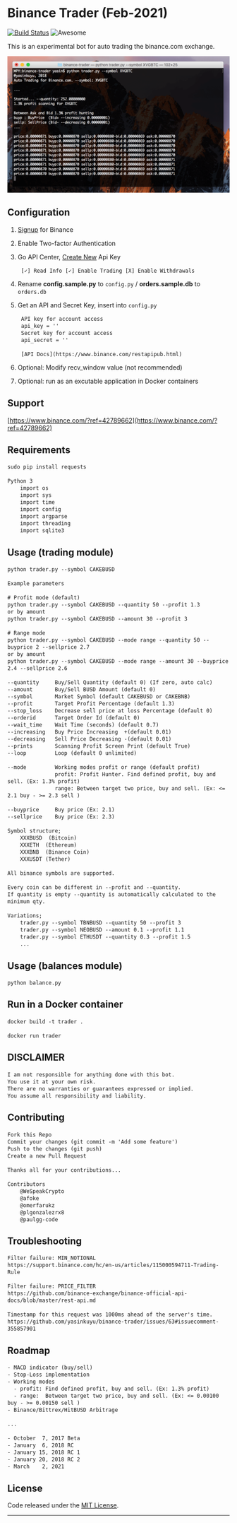 # Binance Trader (Feb-2021) 
[![Build Status](https://img.shields.io/badge/binance-exchange-yellow.svg?style=flat)](https://binance.com)
![Awesome](https://cdn.rawgit.com/sindresorhus/awesome/d7305f38d29fed78fa85652e3a63e154dd8e8829/media/badge.svg)

This is an experimental bot for auto trading the binance.com exchange.

![Screenshot](https://github.com/paulgg-code/binancebot/blob/master/img/screenshot.png)

## Configuration

1. [Signup](https://www.binance.com/?ref=42789662) for Binance
2. Enable Two-factor Authentication
3. Go API Center, [Create New](https://www.binance.com/en/my/settings/api-management?ref=42789662) Api Key

        [✓] Read Info [✓] Enable Trading [X] Enable Withdrawals

4. Rename **config.sample.py** to `config.py` / **orders.sample.db** to `orders.db`
5. Get an API and Secret Key, insert into `config.py`

        API key for account access
        api_key = ''
        Secret key for account access
        api_secret = ''

        [API Docs](https://www.binance.com/restapipub.html)

6. Optional: Modify recv_window value (not recommended)

7. Optional: run as an excutable application in Docker containers

## Support

[https://www.binance.com/?ref=42789662](https://www.binance.com/?ref=42789662)

## Requirements

    sudo pip install requests

    Python 3
        import os
        import sys
        import time
        import config
        import argparse
        import threading
        import sqlite3

## Usage (trading module)

    python trader.py --symbol CAKEBUSD

    Example parameters

    # Profit mode (default)
    python trader.py --symbol CAKEBUSD --quantity 50 --profit 1.3
    or by amount
    python trader.py --symbol CAKEBUSD --amount 30 --profit 3

    # Range mode
    python trader.py --symbol CAKEBUSD --mode range --quantity 50 --buyprice 2 --sellprice 2.7
    or by amount
    python trader.py --symbol CAKEBUSD --mode range --amount 30 --buyprice 2.4 --sellprice 2.6

    --quantity     Buy/Sell Quantity (default 0) (If zero, auto calc)
    --amount       Buy/Sell BUSD Amount (default 0)
    --symbol       Market Symbol (default CAKEBUSD or CAKEBNB)
    --profit       Target Profit Percentage (default 1.3)
    --stop_loss    Decrease sell price at loss Percentage (default 0)
    --orderid      Target Order Id (default 0)
    --wait_time    Wait Time (seconds) (default 0.7)
    --increasing   Buy Price Increasing  +(default 0.01)
    --decreasing   Sell Price Decreasing -(default 0.01)
    --prints       Scanning Profit Screen Print (default True)
    --loop         Loop (default 0 unlimited)

    --mode         Working modes profit or range (default profit)
                   profit: Profit Hunter. Find defined profit, buy and sell. (Ex: 1.3% profit)
                   range: Between target two price, buy and sell. (Ex: <= 2.1 buy - >= 2.3 sell )

    --buyprice     Buy price (Ex: 2.1)
    --sellprice    Buy price (Ex: 2.3)

    Symbol structure;
        XXXBUSD  (Bitcoin)
        XXXETH  (Ethereum)
        XXXBNB  (Binance Coin)
        XXXUSDT (Tether)

    All binance symbols are supported.

    Every coin can be different in --profit and --quantity.
    If quantity is empty --quantity is automatically calculated to the minimum qty.

    Variations;
        trader.py --symbol TBNBUSD --quantity 50 --profit 3
        trader.py --symbol NEOBUSD --amount 0.1 --profit 1.1
        trader.py --symbol ETHUSDT --quantity 0.3 --profit 1.5
        ...

## Usage (balances module)

    python balance.py

## Run in a Docker container

    docker build -t trader .

    docker run trader

## DISCLAIMER

    I am not responsible for anything done with this bot.
    You use it at your own risk.
    There are no warranties or guarantees expressed or implied.
    You assume all responsibility and liability.

## Contributing

    Fork this Repo
    Commit your changes (git commit -m 'Add some feature')
    Push to the changes (git push)
    Create a new Pull Request

    Thanks all for your contributions...

    Contributors
        @WeSpeakCrypto
        @afoke
        @omerfarukz
        @plgonzalezrx8
		@paulgg-code

## Troubleshooting

    Filter failure: MIN_NOTIONAL
    https://support.binance.com/hc/en-us/articles/115000594711-Trading-Rule

    Filter failure: PRICE_FILTER
    https://github.com/binance-exchange/binance-official-api-docs/blob/master/rest-api.md

    Timestamp for this request was 1000ms ahead of the server's time.
    https://github.com/yasinkuyu/binance-trader/issues/63#issuecomment-355857901

## Roadmap

    - MACD indicator (buy/sell)
    - Stop-Loss implementation
    - Working modes
      - profit: Find defined profit, buy and sell. (Ex: 1.3% profit)
      - range:  Between target two price, buy and sell. (Ex: <= 0.00100 buy - >= 0.00150 sell )
    - Binance/Bittrex/HitBUSD Arbitrage  

    ...

    - October  7, 2017 Beta
    - January  6, 2018 RC
    - January 15, 2018 RC 1
    - January 20, 2018 RC 2
    - March    2, 2021
## License

Code released under the [MIT License](https://opensource.org/licenses/MIT).

---
